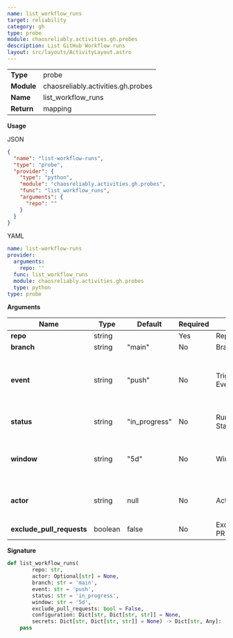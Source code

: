 ```yaml
---
name: list_workflow_runs
target: reliability
category: gh
type: probe
module: chaosreliably.activities.gh.probes
description: List GitHub Workflow runs
layout: src/layouts/ActivityLayout.astro
---
```


|            |                                     |
| ---------- | ----------------------------------- |
| **Type**   | probe                               |
| **Module** | chaosreliably.activities.gh.probes |
| **Name**   | list_workflow_runs                        |
| **Return** | mapping                                |

**Usage**

JSON

```json
{
  "name": "list-workflow-runs",
  "type": "probe",
  "provider": {
    "type": "python",
    "module": "chaosreliably.activities.gh.probes",
    "func": "list_workflow_runs",
    "arguments": {
      "repo": ""
    }
  }
}
```

YAML

```yaml
name: list-workflow-runs
provider:
  arguments:
    repo: ''
  func: list_workflow_runs
  module: chaosreliably.activities.gh.probes
  type: python
type: probe
```

**Arguments**

| Name             | Type   | Default     | Required | Title        | Description                                  |
| ---------------- | ------ | ----------- | -------- | ------------ | -------------------------------------------- |
| **repo**       | string |             | Yes      | Repository       |                |
| **branch**  | string   | "main" | No       | Branch  |  |
| **event**  | string   | "push" | No       | Triggered Event  | Select run that were triggered by this specific event |
| **status**  | string   | "in_progress" | No       | Run Status  | Select run that have this status |
| **window**  | string   | "5d" | No       | Window  | Select runs within the given time window only |
| **actor**  | string   | null | No       | Actor  | Select runs triggered by this actor |
| **exclude_pull_requests**  | boolean   | false | No       | Exclude PR Runs  | Exclude PR runs |

**Signature**

```python
def list_workflow_runs(
        repo: str,
        actor: Optional[str] = None,
        branch: str = 'main',
        event: str = 'push',
        status: str = 'in_progress',
        window: str = '5d',
        exclude_pull_requests: bool = False,
        configuration: Dict[str, Dict[str, str]] = None,
        secrets: Dict[str, Dict[str, str]] = None) -> Dict[str, Any]:
    pass

```
